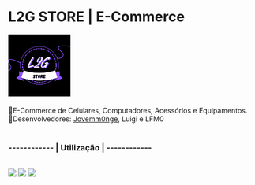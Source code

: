  
<div align="left" name="Principal">
  <h1> L2G STORE | E-Commerce</h1>
  <div>
  <img width="25%" src="https://github.com/LuigiAguado/L2G-E-commerce/blob/main/Desenvolvimento/img/Logo.png"/>
  </div>
  <br>
  <div align=left>
  📌E-Commerce de Celulares, Computadores, Acessórios e Equipamentos.<br>
  📌Desenvolvedores: <a href="https://github.com/jovemm0nge">Jovemm0nge</a>, Luigi e LFM0
  </div>
  
  <br>
  <div name=badges>
  <h3>------------ | Utilização | ------------</h3>
    <br>
  <img src="https://img.shields.io/badge/HTML5-E34F26?style=for-the-badge&logo=html5&logoColor=white"/>
  <img src="https://img.shields.io/badge/CSS3-1572B6?style=for-the-badge&logo=css3&logoColor=white"/>
  <img src="https://img.shields.io/badge/JavaScript-F7DF1E?style=for-the-badge&logo=javascript&logoColor=black"/>
  </div>
  
<div>
